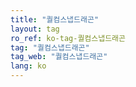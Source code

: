 ```yaml
---
title: "퀄컴스냅드래곤"
layout: tag
ro_ref: ko-tag-퀄컴스냅드래곤
tag: "퀄컴스냅드래곤"
tag_web: "퀄컴스냅드래곤"
lang: ko
---
```

